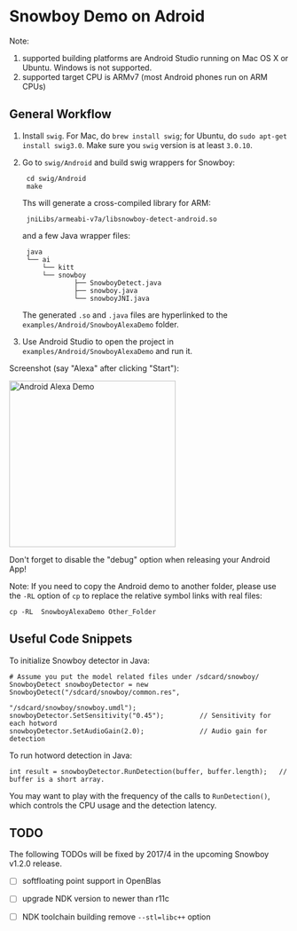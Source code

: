 # Snowboy Demo on Adroid

Note:

1. supported building platforms are Android Studio running on Mac OS X or Ubuntu. Windows is not supported.
2. supported target CPU is ARMv7 (most Android phones run on ARM CPUs)

## General Workflow

1. Install `swig`. For Mac, do `brew install swig`; for Ubuntu, do `sudo apt-get install swig3.0`. Make sure you `swig` version is at least `3.0.10`.

2. Go to `swig/Android` and build swig wrappers for Snowboy:

		cd swig/Android
		make

	Ths will generate a cross-compiled library for ARM:
	
		jniLibs/armeabi-v7a/libsnowboy-detect-android.so

	and a few Java wrapper files:
	
		java
		└── ai
		    └── kitt
			└── snowboy
		            ├── SnowboyDetect.java
		            ├── snowboy.java
		            └── snowboyJNI.java

	The generated `.so` and `.java` files are hyperlinked to the `examples/Android/SnowboyAlexaDemo` folder.

3. Use Android Studio to open the project in `examples/Android/SnowboyAlexaDemo` and run it.

Screenshot (say "Alexa" after clicking "Start"):

<img src="https://s3-us-west-2.amazonaws.com/kittai-cdn/Snowboy/SnowboyAlexaDemo-Andriod.jpeg" alt="Android Alexa Demo" width=300 />


Don't forget to disable the "debug" option when releasing your Android App!

Note: If you need to copy the Android demo to another folder, please use the `-RL` option of `cp` to replace the relative symbol links with real files:

	cp -RL  SnowboyAlexaDemo Other_Folder

## Useful Code Snippets


To initialize Snowboy detector in Java:

    # Assume you put the model related files under /sdcard/snowboy/
    SnowboyDetect snowboyDetector = new SnowboyDetect("/sdcard/snowboy/common.res",
                                                      "/sdcard/snowboy/snowboy.umdl");
    snowboyDetector.SetSensitivity("0.45");         // Sensitivity for each hotword
    snowboyDetector.SetAudioGain(2.0);              // Audio gain for detection

To run hotword detection in Java:

    int result = snowboyDetector.RunDetection(buffer, buffer.length);   // buffer is a short array.

You may want to play with the frequency of the calls to `RunDetection()`, which controls the CPU usage and the detection latency.


## TODO

The following TODOs will be fixed by 2017/4 in the upcoming Snowboy v1.2.0 release.

- [ ] softfloating point support in OpenBlas
- [ ] upgrade NDK version to newer than r11c
- [ ] NDK toolchain building remove `--stl=libc++` option



